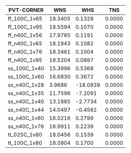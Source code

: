 |PVT-CORNER  |WNS    |WHS     |TNS   |
|------------|-------|--------|------|
|ff_100C_1v65|18.3405|0.1328  |0.0000|
|ff_100C_1v95|18.5594|0.1070  |0.0000|
|ff_n40C_1v56|17.9785|0.1191  |0.0000|
|ff_n40C_1v65|18.1943|0.1082  |0.0000|
|ff_n40C_1v76|18.3461|0.1004  |0.0000|
|ff_n40C_1v95|18.5204|0.0897  |0.0000|
|ss_100C_1v40|15.3996|0.5368  |0.0000|
|ss_100C_1v60|16.6830|0.3672  |0.0000|
|ss_n40C_1v28|3.9686 |-18.0839|0.0000|
|ss_n40C_1v35|11.7596|-7.2091 |0.0000|
|ss_n40C_1v40|13.1885|-2.7734 |0.0000|
|ss_n40C_1v44|14.0497|-0.4562 |0.0000|
|ss_n40C_1v60|16.0216|0.2799  |0.0000|
|ss_n40C_1v76|16.9911|0.2239  |0.0000|
|tt_025C_1v80|18.0456|0.1539  |0.0000|
|tt_100C_1v80|18.0904|0.1700  |0.0000|
